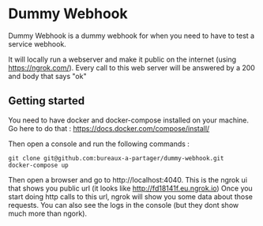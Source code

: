 # Dummy Webhook

Dummy Webhook is a dummy webhook for when you need to have to test a service webhook.

It will locally run a webserver and make it public on the internet (using https://ngrok.com/). 
Every call to this web server will be answered by a 200 and body that says "ok"

## Getting started

You need to have docker and docker-compose installed on your machine. Go here to do that : https://docs.docker.com/compose/install/

Then open a console and run the following commands :
```
git clone git@github.com:bureaux-a-partager/dummy-webhook.git
docker-compose up
```

Then open a browser and go to http://localhost:4040. This is the ngrok ui that shows you public url (it looks like http://fd18141f.eu.ngrok.io)
Once you start doing http calls to this url, ngrok will show you some data about those requests.
You can also see the logs in the console (but they dont show much more than ngork).
